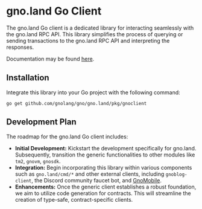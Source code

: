 # gno.land Go Client

The gno.land Go client is a dedicated library for interacting seamlessly with the gno.land RPC API.
This library simplifies the process of querying or sending transactions to the gno.land RPC API and interpreting the responses.

Documentation may be found [here](https://gnolang.github.io/gno/github.com/gnolang/gno/gno.land/pkg/gnoclient.html).

## Installation

Integrate this library into your Go project with the following command:

    go get github.com/gnolang/gno/gno.land/pkg/gnoclient

## Development Plan

The roadmap for the gno.land Go client includes:

- **Initial Development:** Kickstart the development specifically for gno.land. Subsequently, transition the generic functionalities to other modules like `tm2`, `gnovm`, `gnosdk`.
- **Integration:** Begin incorporating this library within various components such as `gno.land/cmd/*` and other external clients, including `gnoblog-client`, the Discord community faucet bot, and [GnoMobile](https://github.com/gnolang/gnomobile).
- **Enhancements:** Once the generic client establishes a robust foundation, we aim to utilize code generation for contracts. This will streamline the creation of type-safe, contract-specific clients.
